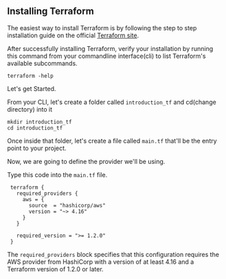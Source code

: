 ## Installing Terraform

The easiest way to install Terraform is by following the step to step installation guide on the official [Terraform site](https://developer.hashicorp.com/terraform/tutorials/aws-get-started/install-cli).

After successfully installing Terraform, verify your installation by running this command from your commandline interface(cli) to list Terraform's available subcommands.


`terraform -help`

Let's get Started.

From your CLI, let's create a folder called `introduction_tf` and cd(change directory) into it

```
mkdir introduction_tf
cd introduction_tf
```

Once inside that folder, let's create a file called `main.tf` that'll be the entry point to your project.

Now, we are going to define the provider we'll be using.

Type this code into the `main.tf` file.

 ```
  terraform {
    required_providers {
      aws = {
        source  = "hashicorp/aws"
        version = "~> 4.16"
      }
    }

    required_version = ">= 1.2.0"
  }
  ```
The `required_providers` block specifies that this configuration requires the AWS provider from HashiCorp with a version of at least 4.16 and a Terraform 
version of 1.2.0 or later.








